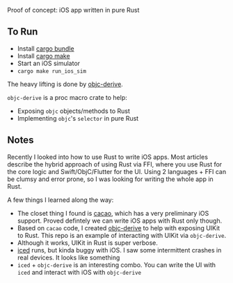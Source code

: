 Proof of concept: iOS app written in pure Rust

## To Run
- Install [cargo bundle](https://github.com/burtonageo/cargo-bundle)
- Install [cargo make](https://github.com/sagiegurari/cargo-make)
- Start an iOS simulator
- `cargo make run_ios_sim`

The heavy lifting is done by [objc-derive](https://github.com/wooden-worm/objc-derive).

`objc-derive` is a proc macro crate to help:
- Exposing `objc` objects/methods to Rust
- Implementing `objc`'s `selector` in pure Rust

## Notes

Recently I looked into how to use Rust to write iOS apps. Most articles describe the hybrid approach of using Rust via FFI, where you use Rust for the core logic and Swift/ObjC/Flutter for the UI. Using 2 languages + FFI can be clumsy and error prone, so I was looking for writing the whole app in Rust.

A few things I learned along the way:
- The closet thing I found is [cacao](https://github.com/ryanmcgrath/cacao), which has a very preliminary iOS support. Proved defintely we can write iOS apps with Rust only though.
- Based on `cacao` code, I created [objc-derive](https://github.com/wooden-worm/objc-derive) to help with exposing UIKit to Rust. This repo is an example of interacting with UIKit via `objc-derive`.
- Although it works, UIKit in Rust is super verbose.
- [iced](https://github.com/iced-rs/iced) runs, but kinda buggy with iOS. I saw some intermittent crashes in real devices. It looks like something 
- `iced` + `objc-derive` is an interesting combo. You can write the UI with `iced` and interact with iOS with `objc-derive`